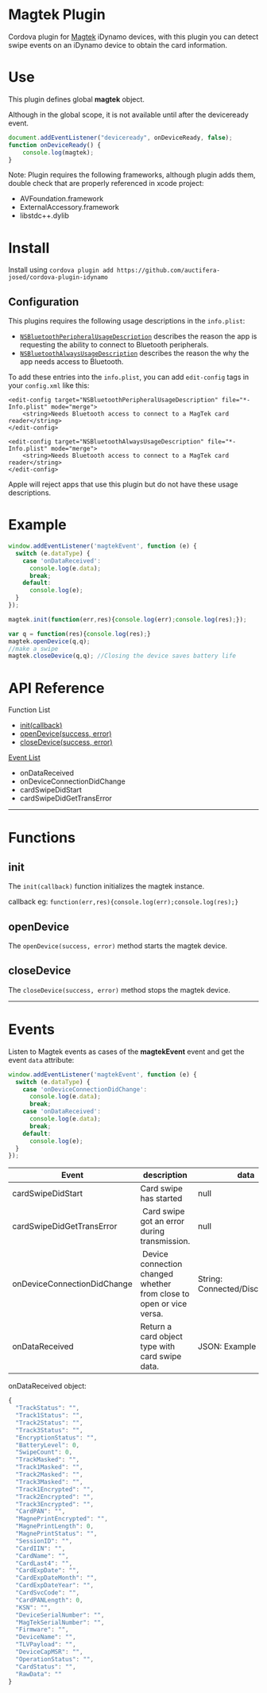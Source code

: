 # Magtek Plugin

Cordova plugin for [Magtek](https://www.magtek.com/) iDynamo devices, with this plugin you can detect swipe events on an iDynamo device to obtain the card information.

# Use
This plugin defines global **magtek** object.

Although in the global scope, it is not available until after the deviceready event.
```javascript
document.addEventListener("deviceready", onDeviceReady, false);
function onDeviceReady() {
    console.log(magtek);
}
```

Note: Plugin requires the following frameworks, although plugin adds them, double check that are properly referenced in xcode project:

- AVFoundation.framework
- ExternalAccessory.framework
- libstdc++.dylib


# Install

Install using `cordova plugin add https://github.com/auctifera-josed/cordova-plugin-idynamo`

## Configuration

This plugins requires the following usage descriptions in the `info.plist`:

* [`NSBluetoothPeripheralUsageDescription`](https://developer.apple.com/documentation/bundleresources/information_property_list/nsbluetoothperipheralusagedescription) describes the reason the app is requesting the ability to connect to Bluetooth peripherals.
* [`NSBluetoothAlwaysUsageDescription`](https://developer.apple.com/documentation/bundleresources/information_property_list/nsbluetoothalwaysusagedescription) describes the reason the why the app needs access to Bluetooth.

To add these entries into the `info.plist`, you can add `edit-config` tags in your `config.xml` like this:

```
<edit-config target="NSBluetoothPeripheralUsageDescription" file="*-Info.plist" mode="merge">
    <string>Needs Bluetooth access to connect to a MagTek card reader</string>
</edit-config>

<edit-config target="NSBluetoothAlwaysUsageDescription" file="*-Info.plist" mode="merge">
    <string>Needs Bluetooth access to connect to a MagTek card reader</string>
</edit-config>
```

Apple will reject apps that use this plugin but do not have these usage descriptions. 

# Example
```javascript
window.addEventListener('magtekEvent', function (e) {
  switch (e.dataType) {
    case 'onDataReceived':
      console.log(e.data);
      break;
    default:
      console.log(e);
  }
});

magtek.init(function(err,res){console.log(err);console.log(res);});

var q = function(res){console.log(res);}
magtek.openDevice(q,q);
//make a swipe
magtek.closeDevice(q,q); //Closing the device saves battery life
```
# API Reference



Function List
- [init(callback)](#init)
- [openDevice(success, error)](#opendevice)
- [closeDevice(success, error)](#closedevice)

[Event List](#events)
- onDataReceived
- onDeviceConnectionDidChange
- cardSwipeDidStart
- cardSwipeDidGetTransError

---

# Functions

## init
The `init(callback)` function initializes the magtek instance.

callback eg: `function(err,res){console.log(err);console.log(res);}`

## openDevice
The `openDevice(success, error)` method starts the magtek device.

## closeDevice
The `closeDevice(success, error)` method stops the magtek device.

---

# Events
Listen to Magtek events as cases of the **magtekEvent** event and get the event `data` attribute: 

```javascript
window.addEventListener('magtekEvent', function (e) {
  switch (e.dataType) {
    case 'onDeviceConnectionDidChange':
      console.log(e.data);
      break;
    case 'onDataReceived':
      console.log(e.data);
      break;
    default:
      console.log(e);
  }
});
```

| Event | description | data  |
| --- | -------- | -------- |
| cardSwipeDidStart  | Card swipe has started| null |
| cardSwipeDidGetTransError | Card swipe got an error during transmission. | null |
| onDeviceConnectionDidChange | Device connection changed whether from close to open or vice versa. | String: Connected/Disconnected |
| onDataReceived | Return a card object type with card swipe data. | JSON: Example below |

onDataReceived object:
```javascript
{
  "TrackStatus": "",
  "Track1Status": "",
  "Track2Status": "",
  "Track3Status": "",
  "EncryptionStatus": "",
  "BatteryLevel": 0,
  "SwipeCount": 0,
  "TrackMasked": "",
  "Track1Masked": "",
  "Track2Masked": "",
  "Track3Masked": "",
  "Track1Encrypted": "",
  "Track2Encrypted": "",
  "Track3Encrypted": "",
  "CardPAN": "",
  "MagnePrintEncrypted": "",
  "MagnePrintLength": 0,
  "MagnePrintStatus": "",
  "SessionID": "",
  "CardIIN": "",
  "CardName": "",
  "CardLast4": "",
  "CardExpDate": "",
  "CardExpDateMonth": "",
  "CardExpDateYear": "",
  "CardSvcCode": "",
  "CardPANLength": 0,
  "KSN": "",
  "DeviceSerialNumber": "",
  "MagTekSerialNumber": "",
  "Firmware": "",
  "DeviceName": "",
  "TLVPayload": "",
  "DeviceCapMSR": "",
  "OperationStatus": "",
  "CardStatus": "",
  "RawData": ""
}
```
